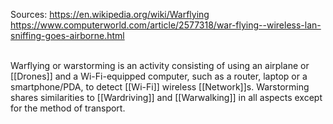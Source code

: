 Sources:
https://en.wikipedia.org/wiki/Warflying
https://www.computerworld.com/article/2577318/war-flying--wireless-lan-sniffing-goes-airborne.html

\
Warflying or warstorming is an activity consisting of using an airplane or [[Drones]] and a Wi-Fi-equipped computer, such as a router, laptop or a smartphone/PDA, to detect [[Wi-Fi]] wireless [[Network]]s. Warstorming shares similarities to [[Wardriving]] and [[Warwalking]] in all aspects except for the method of transport.
